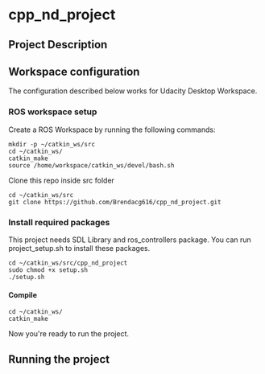 # cpp_nd_project
## Project Description

## Workspace configuration
The configuration described below works for Udacity Desktop Workspace. 
### ROS workspace setup
Create a ROS Workspace by running the following commands:
```
mkdir -p ~/catkin_ws/src
cd ~/catkin_ws/
catkin_make
source /home/workspace/catkin_ws/devel/bash.sh
```
Clone this repo inside src folder
```
cd ~/catkin_ws/src
git clone https://github.com/Brendacg616/cpp_nd_project.git
```
### Install required packages
This project needs SDL Library and ros_controllers package.  You can run project_setup.sh to install these packages.
```
cd ~/catkin_ws/src/cpp_nd_project
sudo chmod +x setup.sh
./setup.sh
```
#### Compile
```
cd ~/catkin_ws/
catkin_make
```
Now you're ready to run the project.
## Running the project
